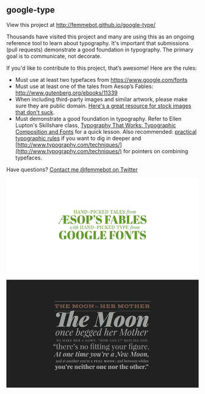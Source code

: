 

## google-type

View this project at http://femmebot.github.io/google-type/

Thousands have visited this project and many are using this as an ongoing reference tool to learn about typography. It's important that submissions (pull requests) demonstrate a good foundation in typography. The primary goal is to communicate, not decorate.


If you'd like to contribute to this project, that’s awesome! Here are the rules:
* Must use at least two typefaces from https://www.google.com/fonts
* Must use at least one of the tales from Aesop’s Fables: http://www.gutenberg.org/ebooks/11339
* When including third-party images and similar artwork, please make sure they are public domain. [Here's a great resource for stock images that don't suck](https://medium.com/@dustin/stock-photos-that-dont-suck-62ae4bcbe01b).
* Must demonstrate a good foundation in typography. Refer to Ellen Lupton's Skillshare class, [Typography That Works: Typographic Composition and Fonts](http://www.skillshare.com/classes/design/Typography-That-Works-Typographic-Composition-and-Fonts/1694217981?via=profile) for a quick lesson. Also recommended: [practical typographic rules](http://practicaltypography.com) if you want to dig in deeper and [http://www.typography.com/techniques/](http://www.typography.com/techniques/) for pointers on combining typefaces.


Have questions? [Contact me @femmebot on Twitter](https://twitter.com/femmebot)

![Hand-picked tales from Aesop's Fables with Hand-picked type from Google Fonts](/images/cover-img.gif)
